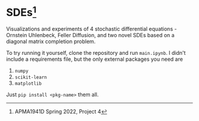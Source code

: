 # SDEs[^1]
Visualizations and experiments of 4 stochastic differential equations - Ornstein Uhlenbeck,
Feller Diffusion, and two novel SDEs based on a diagonal matrix completion problem.

To try running it yourself, clone the repository and run `main.ipynb`. 
I didn't include a requirements file, but the only external packages you need are

1. `numpy`
2. `scikit-learn`
3. `matplotlib`

Just `pip install <pkg-name>` them all.


[^1]: APMA1941D Spring 2022, Project 4
